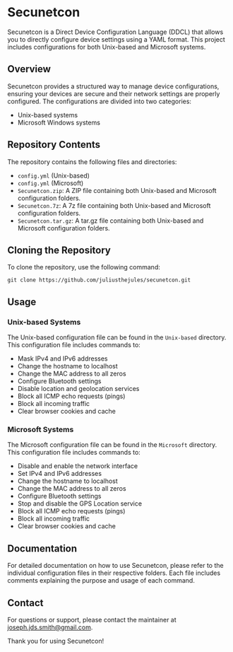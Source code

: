 # Secunetcon

Secunetcon is a Direct Device Configuration Language (DDCL) that allows you to directly configure device settings using a YAML format. This project includes configurations for both Unix-based and Microsoft systems.

## Overview

Secunetcon provides a structured way to manage device configurations, ensuring your devices are secure and their network settings are properly configured. The configurations are divided into two categories:
- Unix-based systems
- Microsoft Windows systems

## Repository Contents

The repository contains the following files and directories:

- `config.yml` (Unix-based)
- `config.yml` (Microsoft)
- `Secunetcon.zip`: A ZIP file containing both Unix-based and Microsoft configuration folders.
- `Secunetcon.7z`: A 7z file containing both Unix-based and Microsoft configuration folders.
- `Secunetcon.tar.gz`: A tar.gz file containing both Unix-based and Microsoft configuration folders.

## Cloning the Repository

To clone the repository, use the following command:

    git clone https://github.com/juliusthejules/secunetcon.git

## Usage

### Unix-based Systems

The Unix-based configuration file can be found in the `Unix-based` directory. This configuration file includes commands to:

- Mask IPv4 and IPv6 addresses
- Change the hostname to localhost
- Change the MAC address to all zeros
- Configure Bluetooth settings
- Disable location and geolocation services
- Block all ICMP echo requests (pings)
- Block all incoming traffic
- Clear browser cookies and cache

### Microsoft Systems

The Microsoft configuration file can be found in the `Microsoft` directory. This configuration file includes commands to:

- Disable and enable the network interface
- Set IPv4 and IPv6 addresses
- Change the hostname to localhost
- Change the MAC address to all zeros
- Configure Bluetooth settings
- Stop and disable the GPS Location service
- Block all ICMP echo requests (pings)
- Block all incoming traffic
- Clear browser cookies and cache

## Documentation

For detailed documentation on how to use Secunetcon, please refer to the individual configuration files in their respective folders. Each file includes comments explaining the purpose and usage of each command.

## Contact

For questions or support, please contact the maintainer at [joseph.jds.smith@gmail.com](mailto:joseph.jds.smith@gmail.com?subject=Secunetcon).

Thank you for using Secunetcon!
